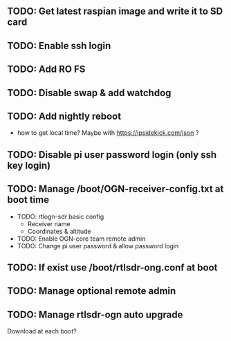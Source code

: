 ## TODO: Get latest raspian image and write it to SD card
## TODO: Enable ssh login
## TODO: Add RO FS
## TODO: Disable swap & add watchdog
## TODO: Add nightly reboot
* how to get local time?
Maybe with https://ipsidekick.com/json ?
## TODO: Disable pi user password login (only ssh key login)
## TODO: Manage /boot/OGN-receiver-config.txt at boot time
* TODO: rtlogn-sdr basic config
  * Receiver name
  * Coordinates & altitude
* TODO: Enable OGN-core team remote admin
* TODO: Change pi user password & allow password login
## TODO: If exist use /boot/rtlsdr-ong.conf at boot
## TODO: Manage optional remote admin
## TODO: Manage rtlsdr-ogn auto upgrade
Download at each boot?
